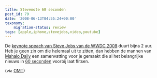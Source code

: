 ```yaml
---
title: Stevenote 60 seconden
post_id: 79
date: '2008-06-13T04:55:24+00:00'
taxonomy:
    migration-status: review
tags: [apple,iphone,stevejobs,video,youtube]
---
```

De [keynote speach van Steve Jobs van de WWDC 2008](http://events.apple.com.edgesuite.net/0806wdt546x/event/) duurt bijna 2 uur. Heb je geen zin om die helemaal uit te zitten, dan hebben de mannen van [Mahalo Daily](http://www.mahalodaily.com/) een samenvatting voor je gemaakt die al het belangrijke nieuws in [60 seconden](http://www.mahalodaily.com/2008/06/10/md139-steve-jobs-wwdc-keynote-in-60-seconds/) voorbij laat flitsen.

 (via [OMT](http://www.onemorething.nl/?p=showarticle&art_id=3313))
